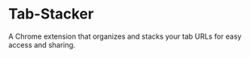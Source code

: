 # Tab-Stacker
 A Chrome extension that organizes and stacks your tab URLs for easy access and sharing.
